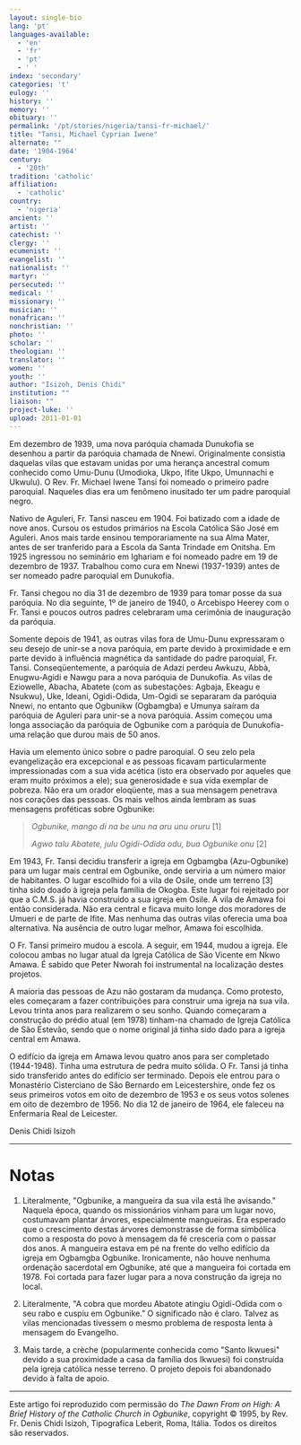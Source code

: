 ```yaml
---
layout: single-bio
lang: 'pt'
languages-available:
  - 'en'
  - 'fr'
  - 'pt'
  - ' '
index: 'secondary'
categories: 't'
eulogy: ''
history: ''
memory: ''
obituary: ''
permalink: '/pt/stories/nigeria/tansi-fr-michael/'
title: "Tansi, Michael Cyprian Iwene"
alternate: ""
date: '1904-1964'
century:
  - '20th'
tradition: 'catholic'
affiliation:
  - 'catholic'
country:
  - 'nigeria'
ancient: ''
artist: ''
catechist: ''
clergy: ''
ecumenist: ''
evangelist: ''
nationalist: ''
martyr: ''
persecuted: ''
medical: ''
missionary: ''
musician: ''
nonafrican: ''
nonchristian: ''
photo: ''
scholar: ''
theologian: ''
translator: ''
women: ''
youth: ''
author: "Isizoh, Denis Chidi"
institution: ""
liaison: ""
project-luke: ''
upload: 2011-01-01
---
```




Em dezembro de 1939, uma nova paróquia chamada Dunukofia se desenhou a partir da paróquia chamada de Nnewi. Originalmente consistia daquelas vilas que estavam unidas por uma herança ancestral comum conhecido como Umu-Dunu (Umodioka, Ukpo, Ifite Ukpo, Umunnachi e Ukwulu). O Rev. Fr. Michael Iwene Tansi foi nomeado o primeiro padre paroquial. Naqueles dias era um fenômeno inusitado ter um padre paroquial negro.

Nativo de Aguleri, Fr. Tansi nasceu em 1904. Foi batizado com a idade de nove anos. Cursou os estudos  primários na Escola Católica São José em Aguleri. Anos mais tarde ensinou temporariamente na sua Alma Mater, antes de ser tranferido para a Escola da Santa Trindade em Onitsha. Em 1925 ingressou no seminário em Ighariam e foi nomeado padre em 19 de dezembro de 1937. Trabalhou como cura em Nnewi (1937-1939) antes de ser nomeado padre paroquial em Dunukofia.

Fr. Tansi chegou no dia 31 de dezembro de 1939 para tomar posse da sua paróquia. No dia seguinte, 1º de janeiro de 1940, o Arcebispo Heerey com o Fr. Tansi e poucos outros padres celebraram uma cerimônia de inauguração da paróquia.

Somente depois de 1941, as outras vilas fora de Umu-Dunu expressaram o seu desejo de unir-se a nova paróquia, em parte devido à proximidade e em parte devido à influência magnética da santidade do padre paroquial, Fr. Tansi. Conseqüentemente, a paróquia de Adazi perdeu Awkuzu, Abbà, Enugwu-Agidi e Nawgu para a nova paróquia de Dunukofia. As vilas de Eziowelle, Abacha, Abatete (com as subestações: Agbaja, Ekeagu e Nsukwu), Uke, Ideani, Ogidi-Odida, Um-Ogidi se separaram da paróquia Nnewi, no entanto que Ogbunikw (Ogbamgba) e Umunya saíram da paróquia de Aguleri para unir-se a nova paróquia. Assim começou uma longa associação da paróquia de Ogbunike com a paróquia de Dunukofia- uma relação que durou mais de 50 anos.

Havia um elemento único sobre o padre paroquial. O seu zelo pela evangelização era excepcional e as pessoas ficavam particularmente impressionadas com a sua vida acética (isto era observado por aqueles que eram muito próximos a ele); sua generosidade e sua vida exemplar de pobreza. Não era um orador eloqüente, mas a sua mensagem penetrava nos corações das pessoas. Os mais velhos ainda lembram as suas mensagens proféticas sobre Ogbunike:

> *Ogbunike, mango di na be unu na aru unu oruru* [1]
> 
> *Agwo talu Abatete, julu Ogidi-Odida odu, bua Ogbunike onu* [2]

Em 1943, Fr. Tansi decidiu transferir a igreja em Ogbamgba (Azu-Ogbunike) para um lugar mais central em Ogbunike, onde serviria a um número maior de habitantes. O lugar escolhido foi a vila de Osile, onde um terreno [3] tinha sido doado à igreja pela família de Okogba. Este lugar foi rejeitado por que a C.M.S. já havia construído a sua igreja em Osile. A vila de Amawa foi então considerada. Não era central e ficava muito longe dos moradores de Umueri e de parte de Ifite. Mas nenhuma das outras vilas oferecia uma boa alternativa. Na ausência de outro lugar melhor, Amawa foi escolhida.

O Fr. Tansi primeiro mudou a escola. A seguir, em 1944, mudou a igreja. Ele colocou ambas no lugar atual da Igreja Católica de São Vicente em Nkwo Amawa. É sabido que Peter Nworah foi instrumental na localização destes projetos.

A maioria das pessoas de Azu não gostaram da mudança. Como protesto, eles começaram a fazer contribuições para construir uma igreja na sua vila. Levou trinta anos para realizarem o seu sonho. Quando começaram a construção do prédio atual (em 1978) tinham-na chamado de Igreja Católica de São Estevão, sendo que o nome original já tinha sido dado para a igreja central em Amawa.

O edifício da igreja em Amawa levou quatro anos para ser completado (1944-1948). Tinha uma estrutura de pedra muito sólida. O Fr. Tansi já tinha sido transferido antes do edifício ser terminado. Depois ele entrou para o Monastério Cisterciano de São Bernardo em Leicestershire, onde fez os seus primeiros votos em oito de dezembro de 1953 e os seus votos solenes em oito de dezembro de 1956. No dia 12 de janeiro de 1964, ele faleceu na Enfermaria Real de Leicester.

Denis Chidi Isizoh

---

# Notas

1. Literalmente, "Ogbunike, a mangueira da sua vila está lhe avisando." Naquela época, quando os missionários vinham para um lugar novo, costumavam plantar árvores, especialmente mangueiras. Era esperado que o crescimento destas árvores demonstrasse de forma simbólica como a resposta do povo à mensagem da fé cresceria com o passar dos anos. A mangueira estava em pé na frente do velho edifício da igreja em Ogbamgba Ogbunike. Ironicamente, não houve nenhuma ordenação sacerdotal em Ogbunike, até que a mangueira foi cortada em 1978. Foi cortada para fazer lugar para a nova construção da igreja no local.

2. Literalmente, "A cobra que mordeu Abatote atingiu Ogidi-Odida com o seu rabo e cuspiu em Ogbunike." O significado não é claro. Talvez as vilas mencionadas tivessem o mesmo problema de resposta lenta à mensagem do Evangelho.

3. Mais tarde, a crèche (popularmente conhecida como "Santo Ikwuesi" devido a sua proximidade a casa da família dos Ikwuesi) foi construída pela igreja católica nesse terreno. O projeto depois foi abandonado devido à falta de apoio.

---

Este artigo foi reproduzido com permissão do *The Dawn From on High: A Brief History of the Catholic Church in Ogbunike*, copyright © 1995, by Rev. Fr. Denis Chidi Isizoh, Tipografica Leberit, Roma, Itália. Todos os direitos são reservados.